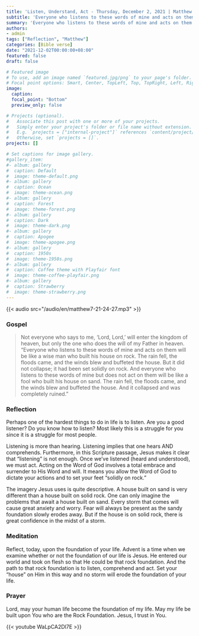 ```yaml
---
title: 'Listen, Understand, Act - Thursday, December 2, 2021 | Matthew 7:21,24-27'
subtitle: 'Everyone who listens to these words of mine and acts on them will be like a wise man who built his house on rock.  The rain fell, the floods came, and the winds blew and buffeted the house.  But it did not collapse; it had been set solidly on rock.'
summary: 'Everyone who listens to these words of mine and acts on them will be like a wise man who built his house on rock.  The rain fell, the floods came, and the winds blew and buffeted the house.  But it did not collapse; it had been set solidly on rock.'
authors:
- admin
tags: ["Reflection", "Matthew"]
categories: [Bible verse]
date: "2021-12-02T00:00:00+08:00"
featured: false
draft: false

# Featured image
# To use, add an image named `featured.jpg/png` to your page's folder.
# Focal point options: Smart, Center, TopLeft, Top, TopRight, Left, Right, BottomLeft, Bottom, BottomRight
image:
  caption:
  focal_point: "Bottom"
  preview_only: false

# Projects (optional).
#   Associate this post with one or more of your projects.
#   Simply enter your project's folder or file name without extension.
#   E.g. `projects = ["internal-project"]` references `content/project/deep-learning/index.md`.
#   Otherwise, set `projects = []`.
projects: []

# Set captions for image gallery.
#gallery_item:
#- album: gallery
#  caption: Default
#  image: theme-default.png
#- album: gallery
#  caption: Ocean
#  image: theme-ocean.png
#- album: gallery
#  caption: Forest
#  image: theme-forest.png
#- album: gallery
#  caption: Dark
#  image: theme-dark.png
#- album: gallery
#  caption: Apogee
#  image: theme-apogee.png
#- album: gallery
#  caption: 1950s
#  image: theme-1950s.png
#- album: gallery
#  caption: Coffee theme with Playfair font
#  image: theme-coffee-playfair.png
#- album: gallery
#  caption: Strawberry
#  image: theme-strawberry.png
---
```


{{< audio src="/audio/en/matthew7-21-24-27.mp3" >}}

### Gospel
> Not everyone who says to me, ‘Lord, Lord,’ will enter the kingdom of heaven, but only the one who does the will of my Father in heaven. “Everyone who listens to these words of mine and acts on them will be like a wise man who built his house on rock. The rain fell, the floods came, and the winds blew and buffeted the house. But it did not collapse; it had been set solidly on rock. And everyone who listens to these words of mine but does not act on them will be like a fool who built his house on sand. The rain fell, the floods came, and the winds blew and buffeted the house. And it collapsed and was completely ruined.”

### Reflection
Perhaps one of the hardest things to do in life is to listen.  Are you a good listener?  Do you know how to listen?  Most likely this is a struggle for you since it is a struggle for most people.  

Listening is more than hearing.  Listening implies that one hears AND comprehends.  Furthermore, in this Scripture passage, Jesus makes it clear that “listening” is not enough.  Once we’ve listened (heard and understood), we must act.  Acting on the Word of God involves a total embrace and surrender to His Word and will.  It means you allow the Word of God to dictate your actions and to set your feet “solidly on rock.”

The imagery Jesus uses is quite descriptive.  A house built on sand is very different than a house built on solid rock.  One can only imagine the problems that await a house built on sand.  Every storm that comes will cause great anxiety and worry.  Fear will always be present as the sandy foundation slowly erodes away.  But if the house is on solid rock, there is great confidence in the midst of a storm.

### Meditation
Reflect, today, upon the foundation of your life.  Advent is a time when we examine whether or not the foundation of our life is Jesus.  He entered our world and took on flesh so that He could be that rock foundation.  And the path to that rock foundation is to listen, comprehend and act.  Set your “house” on Him in this way and no storm will erode the foundation of your life.

### Prayer
Lord, may your human life become the foundation of my life.  May my life be built upon You who are the Rock Foundation.  Jesus, I trust in You.

{{< youtube WaLpCA2Dl7E >}}
